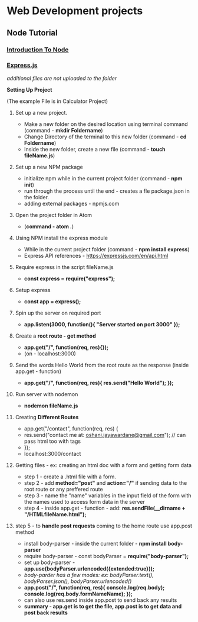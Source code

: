 # Web Development projects
## Node Tutorial
### [Introduction To Node](https://github.com/oshani-jayawardane/HTML_projects/tree/main/intro-to-node)
### [Express.js](https://github.com/oshani-jayawardane/HTML_projects/tree/main/my-express-server)
_additional files are not uploaded to the folder_ <br/>

**Setting Up Project** <br/>

(The example File is in Calculator Project) <br/>

1. Set up a new project.
      * Make a new folder on the desired location using terminal command (command - **mkdir Foldername**)
      * Change Directory of the terminal to this new folder (command - **cd Foldername**)
      * Inside the new folder, create a new file (command - **touch fileName.js**)

2. Set up a new NPM package
     * initialize npm while in the current project folder (command - **npm init**)
     * run through the process until the end - creates a fle package.json in the folder.
     * adding external packages - npmjs.com

3. Open the project folder in Atom 
    * (**command - atom .**)

4. Using NPM install the express module
    * While in the current project folder (command - **npm install express**)
    * Express API references - https://expressjs.com/en/api.html

5. Require express in the script fileName.js
    * **const express = require("express");**
   
6. Setup express
    * **const app = express();**

7. Spin up the server on required port
    * **app.listen(3000, function(){ "Server started on port 3000" });**

8. Create a **root route - get method**
    * **app.get("/", function(req, res){});**
    * (on - localhost:3000)

9. Send the words Hello World from the root route as the response (inside app.get - function)
    * **app.get("/", function(req, res){ res.send("Hello World"); });**

10. Run server with nodemon
    * **nodemon fileName.js**

11. Creating **Different Routes**
    * app.get("/contact", function(req, res) { 
    * res.send("contact me at: oshani.jayawardane@gmail.com"); // can pass html too with tags 
    * });
    * localhost:3000/contact
    
12. Getting files - ex: creating an html doc with a form and getting form data
    * step 1 - create a .html file with a form.
    * step 2 - add **method="post"** and **action="/"** if sending data to the root route or any preffered route
    * step 3 - name the "name" variables in the input field of the form with the names used to access form data in the server
    * step 4 - inside app.get - function - add: **res.sendFile(__dirname + "/HTMLfileName.html");**

13. step 5 - to **handle post requests** coming to the home route use app.post method
    * install body-parser - inside the current folder - **npm install body-parser**
    * require body-parser - const bodyParser = **require("body-parser");**
    * set up body-parser - **app.use(bodyParser.urlencoded({extended:true}));**
    * _body-parder has a few modes: ex: bodyParser.text(), bodyParser.json(), bodyParser.urlencoded()_
    * **app.post("/", function(req, res){ console.log(req.body); console.log(req.body.formNameName); });**
    * can also use res.send inside app.post to send back any results
    * **summary - app.get is to get the file, app.post is to get data and post back results**
